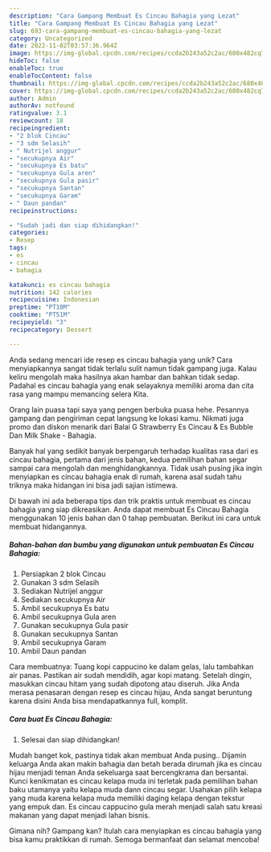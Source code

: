 ```yaml
---
description: "Cara Gampang Membuat Es Cincau Bahagia yang Lezat"
title: "Cara Gampang Membuat Es Cincau Bahagia yang Lezat"
slug: 693-cara-gampang-membuat-es-cincau-bahagia-yang-lezat
category: Uncategorized
date: 2022-11-02T03:57:36.964Z
image: https://img-global.cpcdn.com/recipes/ccda2b243a52c2ac/680x482cq70/es-cincau-bahagia-foto-resep-utama.jpg
hideToc: false
enableToc: true
enableTocContent: false
thumbnail: https://img-global.cpcdn.com/recipes/ccda2b243a52c2ac/680x482cq70/es-cincau-bahagia-foto-resep-utama.jpg
cover: https://img-global.cpcdn.com/recipes/ccda2b243a52c2ac/680x482cq70/es-cincau-bahagia-foto-resep-utama.jpg
author: Admin
authorAv: notfound
ratingvalue: 3.1
reviewcount: 18
recipeingredient:
- "2 blok Cincau"
- "3 sdm Selasih"
- " Nutrijel anggur"
- "secukupnya Air"
- "secukupnya Es batu"
- "secukupnya Gula aren"
- "secukupnya Gula pasir"
- "secukupnya Santan"
- "secukupnya Garam"
- " Daun pandan"
recipeinstructions:

- "Sudah jadi dan siap dihidangkan!"
categories:
- Resep
tags:
- es
- cincau
- bahagia

katakunci: es cincau bahagia 
nutrition: 142 calories
recipecuisine: Indonesian
preptime: "PT10M"
cooktime: "PT51M"
recipeyield: "3"
recipecategory: Dessert

---
```





Anda sedang mencari ide resep es cincau bahagia yang unik? Cara menyiapkannya sangat tidak terlalu sulit namun tidak gampang juga. Kalau keliru mengolah maka hasilnya akan hambar dan bahkan tidak sedap. Padahal es cincau bahagia yang enak selayaknya memiliki aroma dan cita rasa yang mampu memancing selera Kita.





Orang lain puasa tapi saya yang pengen berbuka puasa hehe. Pesannya gampang dan pengiriman cepat langsung ke lokasi kamu. Nikmati juga promo dan diskon menarik dari Balai G Strawberry Es Cincau &amp; Es Bubble Dan Milk Shake - Bahagia.

Banyak hal yang sedikit banyak berpengaruh terhadap kualitas rasa dari es cincau bahagia, pertama dari jenis bahan, kedua pemilihan bahan segar sampai cara mengolah dan menghidangkannya. Tidak usah pusing jika ingin menyiapkan es cincau bahagia enak di rumah, karena asal sudah tahu triknya maka hidangan ini bisa jadi sajian istimewa.






Di bawah ini ada beberapa tips dan trik praktis untuk membuat es cincau bahagia yang siap dikreasikan. Anda dapat membuat Es Cincau Bahagia menggunakan 10 jenis bahan dan 0 tahap pembuatan. Berikut ini cara untuk membuat hidangannya.

<!--inarticleads1-->

##### Bahan-bahan dan bumbu yang digunakan untuk pembuatan Es Cincau Bahagia:

1. Persiapkan 2 blok Cincau
1. Gunakan 3 sdm Selasih
1. Sediakan  Nutrijel anggur
1. Sediakan secukupnya Air
1. Ambil secukupnya Es batu
1. Ambil secukupnya Gula aren
1. Gunakan secukupnya Gula pasir
1. Gunakan secukupnya Santan
1. Ambil secukupnya Garam
1. Ambil  Daun pandan


Cara membuatnya: Tuang kopi cappucino ke dalam gelas, lalu tambahkan air panas. Pastikan air sudah mendidih, agar kopi matang. Setelah dingin, masukkan cincau hitam yang sudah dipotong atau diseruh. Jika Anda merasa penasaran dengan resep es cincau hijau, Anda sangat beruntung karena disini Anda bisa mendapatkannya full, komplit. 

<!--inarticleads2-->

##### Cara buat Es Cincau Bahagia:


1. Selesai dan siap dihidangkan!

Mudah banget kok, pastinya tidak akan membuat Anda pusing.. Dijamin keluarga Anda akan makin bahagia dan betah berada dirumah jika es cincau hijau menjadi teman Anda sekeluarga saat bercengkrama dan bersantai. Kunci kenikmatan es cincau kelapa muda ini terletak pada pemilihan bahan baku utamanya yaitu kelapa muda dann cincau segar. Usahakan pilih kelapa yang muda karena kelapa muda memiliki daging kelapa dengan tekstur yang empuk dan. Es cincau cappucino gula merah menjadi salah satu kreasi makanan yang dapat menjadi lahan bisnis. 

Gimana nih? Gampang kan? Itulah cara menyiapkan es cincau bahagia yang bisa kamu praktikkan di rumah. Semoga bermanfaat dan selamat mencoba!
